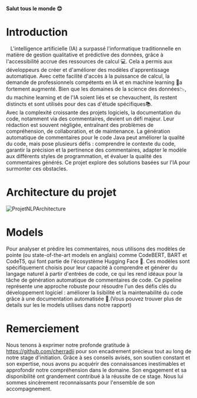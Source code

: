 **Salut tous le monde :blush:**
# Introduction
&nbsp;&nbsp;&nbsp;L'intelligence artificielle (IA) a surpassé l'informatique traditionnelle en matière de gestion qualitative et prédictive des données, grâce à l'accessibilité accrue des ressources de calcul :computer:. Cela a permis aux développeurs de créer et d'améliorer des modèles d'apprentissage automatique. Avec cette facilité d'accès à la puissance de calcul, la demande de professionnels compétents en IA et en machine learning 🤖a fortement augmenté. Bien que les domaines de la science des données:chart_with_downwards_trend:, du machine learning et de l'IA soient liés et se chevauchent, ils restent distincts et sont utilisés pour des cas d'étude spécifiques:books:.</br>
Avec la complexité croissante des projets logiciels, la documentation du code, notamment via des commentaires, devient un défi majeur. Leur rédaction est souvent négligée, entraînant des problèmes de compréhension, de collaboration, et de maintenance. La génération automatique de commentaires pour le code Java peut améliorer la qualité du code, mais pose plusieurs défis : comprendre le contexte du code, garantir la précision et la pertinence des commentaires, adapter le modèle aux différents styles de programmation, et évaluer la qualité des commentaires générés. Ce projet explore des solutions basées sur l'IA pour surmonter ces obstacles.
</br>
# Architecture du projet
![ProjetNLPArchitecture](https://github.com/user-attachments/assets/ab8df532-08d4-4624-84c5-9d031075a7df)
<br>
# Models
Pour analyser et prédire les commentaires, nous utilisons des modèles de pointe (ou state-of-the-art models en anglais)
comme CodeBERT, BART et CodeT5, qui font partie de l'écosystème Hugging
Face :hugs:. Ces modèles sont spécifiquement choisis pour leur capacité à comprendre
et générer du langage naturel à partir d'entrées de code, ce qui les rend idéaux
pour la tâche de génération automatique de commentaires de code. Ce pipeline
représente une approche robuste pour résoudre l'un des défis clés du
développement logiciel : améliorer la lisibilité et la maintenabilité du code grâce à
une documentation automatisée :pencil:.(Vous pouvez trouver plus de details sur les le models utilises dans notre rapport)
# Remerciement 
Nous tenons à exprimer notre profonde gratitude à https://github.com/cherradii pour son encadrement précieux tout au long de notre stage d'initiation. Grâce à ses conseils avisés, son soutien constant et son expertise, nous avons pu acquérir des connaissances inestimables et approfondir notre compréhension dans le domaine. Son engagement et sa disponibilité ont grandement contribué à la réussite de ce stage. Nous lui sommes sincèrement reconnaissants pour l'ensemble de son accompagnement.

